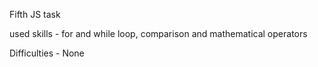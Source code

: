Fifth JS task

used skills - for and while loop, comparison and mathematical operators

Difficulties - None
